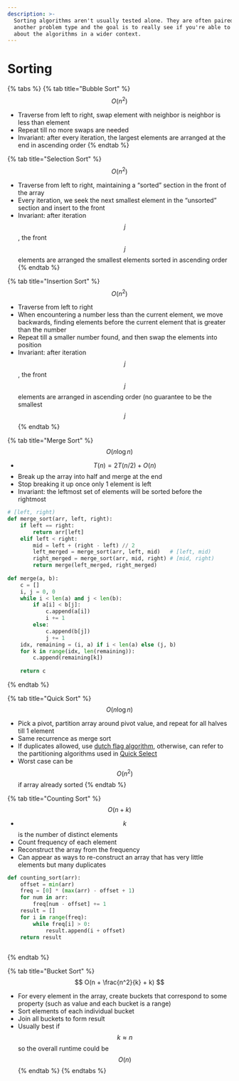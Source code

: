 ```yaml
---
description: >-
  Sorting algorithms aren't usually tested alone. They are often paired with
  another problem type and the goal is to really see if you're able to think
  about the algorithms in a wider context.
---
```


# Sorting

{% tabs %}
{% tab title="Bubble Sort" %}
$$
O(n^2)
$$

* Traverse from left to right, swap element with neighbor is neighbor is less than element
* Repeat till no more swaps are needed
* Invariant: after every iteration, the largest elements are arranged at the end in ascending order
{% endtab %}

{% tab title="Selection Sort" %}
$$
O(n^2)
$$

* Traverse from left to right, maintaining a “sorted” section in the front of the array
* Every iteration, we seek the next smallest element in the “unsorted” section and insert to the front
* Invariant: after iteration $$j$$, the front $$j$$ elements are arranged the smallest elements sorted in ascending order
{% endtab %}

{% tab title="Insertion Sort" %}
$$
O(n^2)
$$

* Traverse from left to right
* When encountering a number less than the current element, we move backwards, finding elements before the current element that is greater than the number
* Repeat till a smaller number found, and then swap the elements into position
* Invariant: after iteration $$j$$, the front $$j$$ elements are arranged in ascending order (no guarantee to be the smallest $$j$$
{% endtab %}

{% tab title="Merge Sort" %}
$$
O(n \log n)
$$

* $$T(n) = 2T(n/2) + O(n)$$
* Break up the array into half and merge at the end
* Stop breaking it up once only 1 element is left
* Invariant: the leftmost set of elements will be sorted before the rightmost

```python
# [left, right)
def merge_sort(arr, left, right):
    if left == right:
        return arr[left]
    elif left < right:
        mid = left + (right - left) // 2
        left_merged = merge_sort(arr, left, mid)   # [left, mid)
        right_merged = merge_sort(arr, mid, right) # [mid, right)
        return merge(left_merged, right_merged)
        
def merge(a, b):
    c = []
    i, j = 0, 0
    while i < len(a) and j < len(b):
        if a[i] < b[j]:
            c.append(a[i])
            i += 1
        else:
            c.append(b[j])
            j += 1
    idx, remaining = (i, a) if i < len(a) else (j, b)
    for k in range(idx, len(remaining)):
        c.append(remaining[k])
        
    return c
```
{% endtab %}

{% tab title="Quick Sort" %}
$$
O(n\log n)
$$

* Pick a pivot, partition array around pivot value, and repeat for all halves till 1 element
* Same recurrence as merge sort
* If duplicates allowed, use [dutch flag algorithm](https://www.geeksforgeeks.org/sort-an-array-of-0s-1s-and-2s/), otherwise, can refer to the partitioning algorithms used in [Quick Select](quick-select.md)
* Worst case can be $$O(n^2)$$ if array already sorted
{% endtab %}

{% tab title="Counting Sort" %}
$$
O(n+k)
$$

* $$k$$ is the number of distinct elements
* Count frequency of each element
* Reconstruct the array from the frequency
* Can appear as ways to re-construct an array that has very little elements but many duplicates

```python
def counting_sort(arr):
    offset = min(arr)
    freq = [0] * (max(arr) - offset + 1)
    for num in arr:
        freq[num - offset] += 1
    result = []
    for i in range(freq):
        while freq[i] > 0:
            result.append(i + offset)
    return result
    
```
{% endtab %}

{% tab title="Bucket Sort" %}
$$
O(n + \frac{n^2}{k} + k)
$$

* For every element in the array, create buckets that correspond to some property (such as value and each bucket is a range)
* Sort elements of each individual bucket
* Join all buckets to form result
* Usually best if $$k \approx n$$ so the overall runtime could be $$O(n)$$
{% endtab %}
{% endtabs %}
